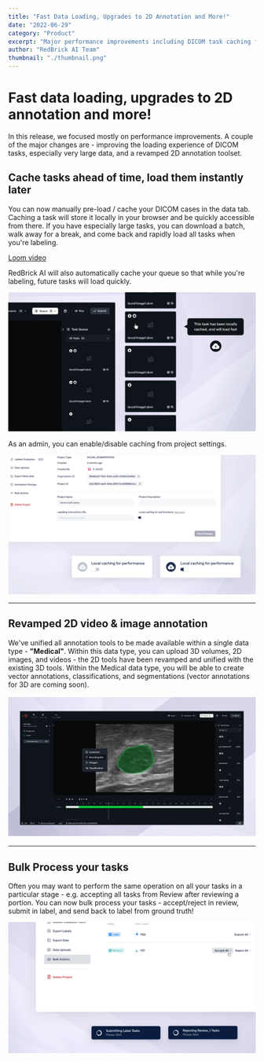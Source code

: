 ```yaml
---
title: "Fast Data Loading, Upgrades to 2D Annotation and More!"
date: "2022-06-29"
category: "Product"
excerpt: "Major performance improvements including DICOM task caching for faster loading, unified Medical data type with revamped 2D video & image annotation tools, and new bulk processing capabilities for tasks."
author: "RedBrick AI Team"
thumbnail: "./thumbnail.png"
---
```


# Fast data loading, upgrades to 2D annotation and more!

In this release, we focused mostly on performance improvements. A couple of the major changes are - improving the loading experience of DICOM tasks, especially very large data, and a revamped 2D annotation toolset.

## Cache tasks ahead of time, load them instantly later

You can now manually pre-load / cache your DICOM cases in the data tab. Caching a task will store it locally in your browser and be quickly accessible from there. If you have especially large tasks, you can download a batch, walk away for a break, and come back and rapidly load all tasks when you're labeling.

[Loom video](https://www.loom.com/share/73ac78bcfb184e8eb75320faa0db20f0?sid=c31eb0c3-21a3-48d4-b8c3-9181565b7f2a)

RedBrick AI will also automatically cache your queue so that while you're labeling, future tasks will load quickly.

![](./image1.png)

As an admin, you can enable/disable caching from project settings.

![](./image2.png)

---

## Revamped 2D video & image annotation

We've unified all annotation tools to be made available within a single data type - **"Medical"**. Within this data type, you can upload 3D volumes, 2D images, and videos - the 2D tools have been revamped and unified with the existing 3D tools. Within the Medical data type, you will be able to create vector annotations, classifications, and segmentations (vector annotations for 3D are coming soon).

![](./image3.png)

---

## Bulk Process your tasks

Often you may want to perform the same operation on all your tasks in a particular stage - e.g. accepting all tasks from Review after reviewing a portion. You can now bulk process your tasks - accept/reject in review, submit in label, and send back to label from ground truth!

![](./image4.png)
